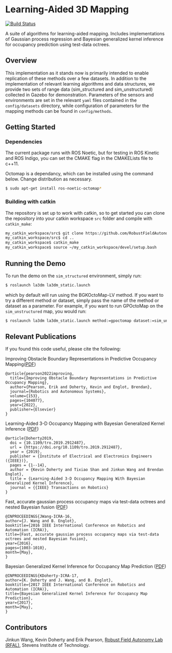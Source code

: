 # Learning-Aided 3D Mapping
[![Build Status](https://travis-ci.org/RobustFieldAutonomyLab/la3dm.svg?branch=master)](https://travis-ci.org/RobustFieldAutonomyLab/la3dm)

A suite of algorithms for learning-aided mapping. Includes implementations of Gaussian process regression and Bayesian generalized kernel inference for occupancy prediction using test-data octrees. 

## Overview

This implementation as it stands now is primarily intended to enable replication of these methods over a few datasets. In addition to the implementation of relevant learning algorithms and data structures, we provide two sets of range data (sim_structured and sim_unstructured) collected in Gazebo for demonstration. Parameters of the sensors and environments are set in the relevant `yaml` files contained in the `config/datasets` directory, while configuration of parameters for the mapping methods can be found in `config/methods`.

## Getting Started

### Dependencies

The current package runs with ROS Noetic, but for testing in ROS Kinetic and ROS Indigo, you can set the CMAKE flag in the CMAKELists file to c++11.

Octomap is a dependancy, which can be installed using the command below. Change distribution as necessary.

```bash
$ sudo apt-get install ros-noetic-octomap*
```

### Building with catkin

The repository is set up to work with catkin, so to get started you can clone the repository into your catkin workspace `src` folder and compile with `catkin_make`:

```bash
my_catkin_workspace/src$ git clone https://github.com/RobustFieldAutonomyLab/la3dm.git
my_catkin_workspace/src$ cd ..
my_catkin_workspace$ catkin_make
my_catkin_workspace$ source ~/my_catkin_workspace/devel/setup.bash
```

## Running the Demo

To run the demo on the `sim_structured` environment, simply run:

```bash
$ roslaunch la3dm la3dm_static.launch
```

which by default will run using the BGKOctoMap-LV method. If you want to try a different method or dataset, simply pass the
name of the method or dataset as a parameter. For example, if you want to run GPOctoMap on the `sim_unstructured` map,
you would run:

```bash
$ roslaunch la3dm la3dm_static.launch method:=gpoctomap dataset:=sim_unstructured
```

## Relevant Publications

If you found this code useful, please cite the following:

Improving Obstacle Boundary Representations in Predictive Occupancy Mapping([PDF](https://www.sciencedirect.com/science/article/abs/pii/S0921889022000380))

```
@article{pearson2022improving,
  title={Improving Obstacle Boundary Representations in Predictive Occupancy Mapping},
  author={Pearson, Erik and Doherty, Kevin and Englot, Brendan},
  journal={Robotics and Autonomous Systems},
  volume={153},
  pages={104077},
  year={2022},
  publisher={Elsevier}
}
```

Learning-Aided 3-D Occupancy Mapping with Bayesian Generalized Kernel Inference ([PDF](https://ieeexplore.ieee.org/stamp/stamp.jsp?tp=&arnumber=8713569))
```
@article{Doherty2019,
  doi = {10.1109/tro.2019.2912487},
  url = {https://doi.org/10.1109/tro.2019.2912487},
  year = {2019},
  publisher = {Institute of Electrical and Electronics Engineers ({IEEE})},
  pages = {1--14},
  author = {Kevin Doherty and Tixiao Shan and Jinkun Wang and Brendan Englot},
  title = {Learning-Aided 3-D Occupancy Mapping With Bayesian Generalized Kernel Inference},
  journal = {{IEEE} Transactions on Robotics}
}
```

Fast, accurate gaussian process occupancy maps via test-data octrees and nested Bayesian fusion ([PDF](http://ieeexplore.ieee.org/stamp/stamp.jsp?tp=&arnumber=7487232))
```
@INPROCEEDINGS{JWang-ICRA-16,
author={J. Wang and B. Englot},
booktitle={2016 IEEE International Conference on Robotics and Automation (ICRA)},
title={Fast, accurate gaussian process occupancy maps via test-data octrees and nested Bayesian fusion},
year={2016},
pages={1003-1010},
month={May},
}
```

Bayesian Generalized Kernel Inference for Occupancy Map Prediction ([PDF](https://ieeexplore.ieee.org/stamp/stamp.jsp?tp=&arnumber=7989356))
```
@INPROCEEDINGS{KDoherty-ICRA-17,
author={K. Doherty and J. Wang, and B. Englot},
booktitle={2017 IEEE International Conference on Robotics and Automation (ICRA)},
title={Bayesian Generalized Kernel Inference for Occupancy Map Prediction},
year={2017},
month={May},
}
```

## Contributors

Jinkun Wang, Kevin Doherty and Erik Pearson, [Robust Field Autonomy Lab (RFAL)](https://robustfieldautonomylab.github.io/), Stevens Institute of Technology.
